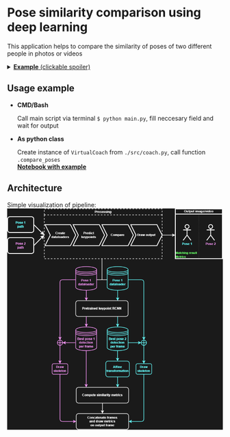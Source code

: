 # Pose similarity comparison using deep learning
This application helps to compare the similarity of poses of two different people in photos or videos

<details>
  <summary><b><u>Example</b> (clickable spoiler)</u></summary>
  
  * Image  
    ![](examples/images/img_comparison.png)
  
  * Video  
    ![](examples/images/video_gif_comparison.gif)
  
</details>

## Usage example
* **CMD/Bash**

  Call main script via terminal `$ python main.py`, fill neccesary field and wait for output
* **As python class**

  Create instance of `VirtualCoach` from `./src/coach.py`, call function `.compare_poses`  
  [<b>Notebook with example</b>](./examples/usage_example.ipynb)

## Architecture
Simple visualization of pipeline:  
![](examples/images/arch.png)